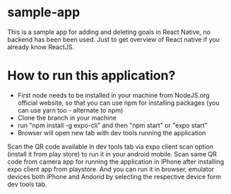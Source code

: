 # sample-app

This is a sample app for adding and deleting goals in React Native, no backend has been been used. Just to get overview of React native if you already know ReactJS.

# How to run this application?
- First node needs to be installed in your machine from NodeJS.org official website, so that you can use npm for installing packages (you can use yarn too - alternate to npm)
- Clone the branch in your machine
- run "npm install -g expo-cli" and then "npm start" or "expo start"
- Browser will open new tab with dev tools running the application

Scan the QR code available in dev tools tab via expo client scan option (install it from play store) to run it in your android mobile. Scan same QR code from camera app for running the application in iPhone after installing expo client app from playstore. And you can run it in browser, emulator devices both iPhone and Andorid by selecting the respective device form dev tools tab.
